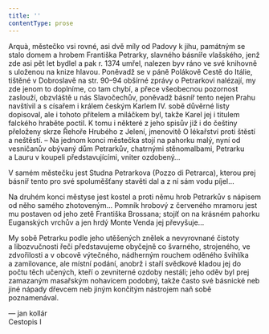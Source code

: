 ```yaml
---
title: ''
contentType: prose
---
```


  

  

  

Arquà, městečko vsi rovné, asi dvě míly od Padovy k jihu, památným se stalo domem a hrobem Františka Petrarky, slavného básníře vlašského, jenž zde asi pět let bydlel a pak r. 1374 umřel, nalezen byv ráno ve své knihovně s uloženou na knize hlavou. Poněvadž se v páně Polákově Cestě do Itálie, tištěné v Dobroslavě na str. 90–94 obšírné zprávy o Petrarkovi nalézají, my zde jenom to doplníme, co tam chybí, a přece všeobecnou pozornost zaslouží, obzvláště u nás Slavočechův, poněvadž básníř tento nejen Prahu navštívil a s císařem i králem českým Karlem IV. sobě důvěrné listy dopisoval, ale i tohoto přítelem a miláčkem byl, takže Karel jej i titulem falckého hraběte poctil. K tomu i některé z jeho spisův již i do češtiny přeloženy skrze Řehoře Hrubého z Jelení, jmenovitě O lékařství proti štěstí a neštěstí. – Na jednom konci městečka stojí na pahorku malý, nyní od vesničanův obývaný dům Petrarkův, chatrnými stěnomalbami, Petrarku a Lauru v koupeli představujícími, vniter ozdobený…

V samém městečku jest Studna Petrarkova (Pozzo di Petrarca), kterou prej básníř tento pro své spoluměšťany stavěti dal a z ní sám vodu píjel…

Na druhém konci městyse jest kostel a proti němu hrob Petrar­kův s nápisem od něho samého zhotoveným… Pomník hrobový z červeného mramoru jest mu postaven od jeho zetě Františka Brossana; stojíť on na krásném pahorku Euganských vrchův a jen hrdý Monte Venda jej převyšuje…

My sobě Petrarku podle jeho utěšených znělek a nevyrovnané čistoty a libozvučnosti řeči představujeme obyčejně co švarného, strojeného, ve zdvořilosti a v obcově výtečného, nádherným rouchem oděného švihlíka a zamilovance, ale místní podání, anobrž i staří svědkové kladou jej do počtu těch učených, kteří o zevniterné ozdoby nestáli; jeho oděv byl prej zamazaným masařským nohavicem podobný, takže často své básnické neb jiné nápady dřevcem neb jiným končitým nástrojem naň sobě poznamenával.

— jan kollár  
Cestopis I
